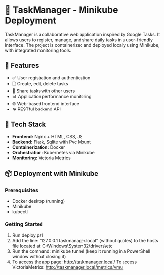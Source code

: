 
# 📝 TaskManager - Minikube Deployment

TaskManager is a collaborative web application inspired by Google Tasks. It allows users to register, manage, and share daily tasks in a user-friendly interface. The project is containerized and deployed locally using Minikube, with integrated monitoring tools.

## 🚀 Features

- ✅ User registration and authentication  
- 🗋 Create, edit, delete tasks  
- 👥 Share tasks with other users  
- 📊 Application performance monitoring  
- 🌐 Web-based frontend interface  
- ⚙️ RESTful backend API

## 🧰 Tech Stack

- **Frontend:** Nginx + HTML, CSS, JS  
- **Backend:** Flask, Sqlite with Pvc Mount
- **Containerization:** Docker  
- **Orchestration:** Kubernetes via Minikube  
- **Monitoring:** Victoria Metrics

## 📦 Deployment with Minikube

### Prerequisites

- Docker desktop (running)  
- Minikube  
- kubectl


### Getting Started

1. Run deploy.ps1
2. Add the line: "127.0.0.1 taskmanager.local" (without quotes) to the hosts file located at: C:\Windows\System32\drivers\etc
3. Run the command: minikube tunnel (keep it running in a PowerShell window without closing it)
4. To access the app page: http://taskmanager.local/
To access VictoriaMetrics: http://taskmanager.local/metrics/vmui

